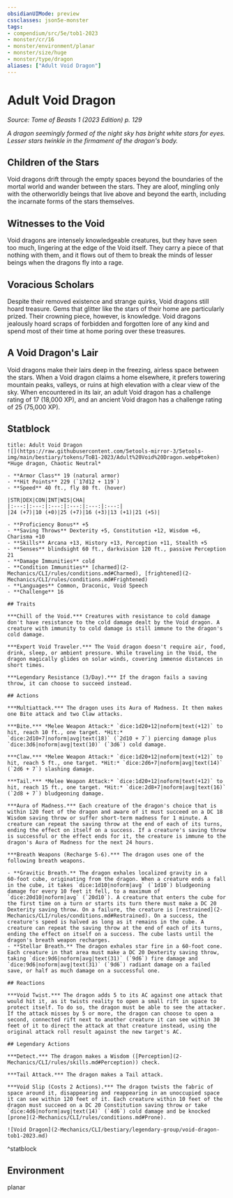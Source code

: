 ```yaml
---
obsidianUIMode: preview
cssclasses: json5e-monster
tags:
- compendium/src/5e/tob1-2023
- monster/cr/16
- monster/environment/planar
- monster/size/huge
- monster/type/dragon
aliases: ["Adult Void Dragon"]
---
```

# Adult Void Dragon
*Source: Tome of Beasts 1 (2023 Edition) p. 129*  

*A dragon seemingly formed of the night sky has bright white stars for eyes. Lesser stars twinkle in the firmament of the dragon's body.*

## Children of the Stars

Void dragons drift through the empty spaces beyond the boundaries of the mortal world and wander between the stars. They are aloof, mingling only with the otherworldly beings that live above and beyond the earth, including the incarnate forms of the stars themselves.

## Witnesses to the Void

Void dragons are intensely knowledgeable creatures, but they have seen too much, lingering at the edge of the Void itself. They carry a piece of that nothing with them, and it flows out of them to break the minds of lesser beings when the dragons fly into a rage.

## Voracious Scholars

Despite their removed existence and strange quirks, Void dragons still hoard treasure. Gems that glitter like the stars of their home are particularly prized. Their crowning piece, however, is knowledge. Void dragons jealously hoard scraps of forbidden and forgotten lore of any kind and spend most of their time at home poring over these treasures.

## A Void Dragon's Lair

Void dragons make their lairs deep in the freezing, airless space between the stars. When a Void dragon claims a home elsewhere, it prefers towering mountain peaks, valleys, or ruins at high elevation with a clear view of the sky. When encountered in its lair, an adult Void dragon has a challenge rating of 17 (18,000 XP), and an ancient Void dragon has a challenge rating of 25 (75,000 XP).

## Statblock

```ad-statblock
title: Adult Void Dragon
![](https://raw.githubusercontent.com/5etools-mirror-3/5etools-img/main/bestiary/tokens/ToB1-2023/Adult%20Void%20Dragon.webp#token)
*Huge dragon, Chaotic Neutral*

- **Armor Class** 19 (natural armor)
- **Hit Points** 229 (`17d12 + 119`)
- **Speed** 40 ft., fly 80 ft. (hover)

|STR|DEX|CON|INT|WIS|CHA|
|:---:|:---:|:---:|:---:|:---:|:---:|
|24 (+7)|10 (+0)|25 (+7)|16 (+3)|13 (+1)|21 (+5)|

- **Proficiency Bonus** +5
- **Saving Throws** Dexterity +5, Constitution +12, Wisdom +6, Charisma +10
- **Skills** Arcana +13, History +13, Perception +11, Stealth +5
- **Senses** blindsight 60 ft., darkvision 120 ft., passive Perception 21
- **Damage Immunities** cold
- **Condition Immunities** [charmed](2-Mechanics/CLI/rules/conditions.md#Charmed), [frightened](2-Mechanics/CLI/rules/conditions.md#Frightened)
- **Languages** Common, Draconic, Void Speech
- **Challenge** 16

## Traits

***Chill of the Void.*** Creatures with resistance to cold damage don't have resistance to the cold damage dealt by the Void dragon. A creature with immunity to cold damage is still immune to the dragon's cold damage.

***Expert Void Traveler.*** The Void dragon doesn't require air, food, drink, sleep, or ambient pressure. While traveling in the Void, the dragon magically glides on solar winds, covering immense distances in short times.

***Legendary Resistance (3/Day).*** If the dragon fails a saving throw, it can choose to succeed instead.

## Actions

***Multiattack.*** The dragon uses its Aura of Madness. It then makes one Bite attack and two Claw attacks.

***Bite.*** *Melee Weapon Attack:* `dice:1d20+12|noform|text(+12)` to hit, reach 10 ft., one target. *Hit:* `dice:2d10+7|noform|avg|text(18)` (`2d10 + 7`) piercing damage plus `dice:3d6|noform|avg|text(10)` (`3d6`) cold damage.

***Claw.*** *Melee Weapon Attack:* `dice:1d20+12|noform|text(+12)` to hit, reach 5 ft., one target. *Hit:* `dice:2d6+7|noform|avg|text(14)` (`2d6 + 7`) slashing damage.

***Tail.*** *Melee Weapon Attack:* `dice:1d20+12|noform|text(+12)` to hit, reach 15 ft., one target. *Hit:* `dice:2d8+7|noform|avg|text(16)` (`2d8 + 7`) bludgeoning damage.

***Aura of Madness.*** Each creature of the dragon's choice that is within 120 feet of the dragon and aware of it must succeed on a DC 18 Wisdom saving throw or suffer short-term madness for 1 minute. A creature can repeat the saving throw at the end of each of its turns, ending the effect on itself on a success. If a creature's saving throw is successful or the effect ends for it, the creature is immune to the dragon's Aura of Madness for the next 24 hours.

***Breath Weapons (Recharge 5-6).*** The dragon uses one of the following breath weapons.

- **Gravitic Breath.** The dragon exhales localized gravity in a 60‑foot cube, originating from the dragon. When a creature ends a fall in the cube, it takes `dice:1d10|noform|avg` (`1d10`) bludgeoning damage for every 10 feet it fell, to a maximum of `dice:20d10|noform|avg` (`20d10`). A creature that enters the cube for the first time on a turn or starts its turn there must make a DC 20 Dexterity saving throw. On a failure, the creature is [restrained](2-Mechanics/CLI/rules/conditions.md#Restrained). On a success, the creature's speed is halved as long as it remains in the cube. A creature can repeat the saving throw at the end of each of its turns, ending the effect on itself on a success. The cube lasts until the dragon's breath weapon recharges.  
- **Stellar Breath.** The dragon exhales star fire in a 60-foot cone. Each creature in that area must make a DC 20 Dexterity saving throw, taking `dice:9d6|noform|avg|text(31)` (`9d6`) fire damage and `dice:9d6|noform|avg|text(31)` (`9d6`) radiant damage on a failed save, or half as much damage on a successful one.  

## Reactions

***Void Twist.*** The dragon adds 5 to its AC against one attack that would hit it, as it twists reality to open a small rift in space to protect itself. To do so, the dragon must be able to see the attacker. If the attack misses by 5 or more, the dragon can choose to open a second, connected rift next to another creature it can see within 30 feet of it to direct the attack at that creature instead, using the original attack roll result against the new target's AC.

## Legendary Actions

***Detect.*** The dragon makes a Wisdom ([Perception](2-Mechanics/CLI/rules/skills.md#Perception)) check.

***Tail Attack.*** The dragon makes a Tail attack.

***Void Slip (Costs 2 Actions).*** The dragon twists the fabric of space around it, disappearing and reappearing in an unoccupied space it can see within 120 feet of it. Each creature within 10 feet of the dragon must succeed on a DC 20 Constitution saving throw or take `dice:4d6|noform|avg|text(14)` (`4d6`) cold damage and be knocked [prone](2-Mechanics/CLI/rules/conditions.md#Prone).

![Void Dragon](2-Mechanics/CLI/bestiary/legendary-group/void-dragon-tob1-2023.md)
```
^statblock

## Environment

planar